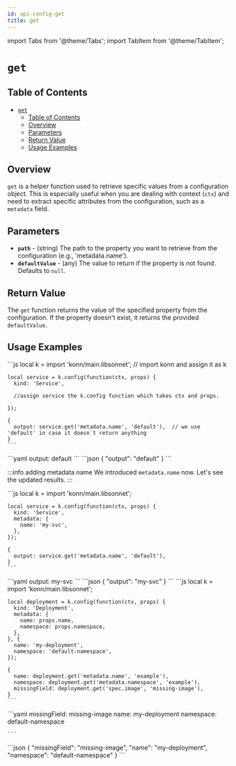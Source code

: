 ```yaml
---
id: api-config-get
title: get
---
```

import Tabs from '@theme/Tabs';
import TabItem from '@theme/TabItem';

# `get`

## Table of Contents
- [`get`](#get)
  - [Table of Contents](#table-of-contents)
  - [Overview](#overview)
  - [Parameters](#parameters)
  - [Return Value](#return-value)
  - [Usage Examples](#usage-examples)

## Overview
`get` is a helper function used to retrieve specific values from a configuration object. This is especially useful when you are dealing with context (`ctx`) and need to extract specific attributes from the configuration, such as a `metadata` field.

## Parameters
- **`path`** - (string) The path to the property you want to retrieve from the configuration (e.g., 'metadata.name').
- **`defaultValue`** - (any) The value to return if the property is not found. Defaults to `null`.

## Return Value
The `get` function returns the value of the specified property from the configuration. If the property doesn't exist, it returns the provided `defaultValue`.


## Usage Examples
<Tabs>
  <TabItem value="jsonnet" label="Jsonnet" default>
    ```js
    local k = import 'konn/main.libsonnet';
    // import konn and assign it as k


    local service = k.config(function(ctx, props) {
      kind: 'Service',

      //assign service the k.config function which takes ctx and props.

    });

    {
      output: service.get('metadata.name', 'default'),  // we use 'default' in case it doesn`t return anything
    }
    ``` 
  </TabItem>
  <TabItem value="yaml" label="YAML Output">
    ```yaml
    output: default
    ```
  </TabItem>
  <TabItem value="json" label="JSON Output">
    ```json
    {
      "output": "default"
    }
    ```
  </TabItem>
</Tabs>

:::info adding metadata name 
We introduced `metadata.name` now. Let's see the updated results.
:::

<Tabs>
  <TabItem value="jsonnet" label="Jsonnet" default>
    ```js
    local k = import 'konn/main.libsonnet';

    local service = k.config(function(ctx, props) {
      kind: 'Service',
      metadata: {
        name: 'my-svc',
      },
    });

    {
      output: service.get('metadata.name', 'default'),
    }
    ``` 
  </TabItem>
  <TabItem value="yaml" label="YAML Output">
    ```yaml
    output: my-svc
    ```
  </TabItem>
  <TabItem value="json" label="JSON Output">
    ```json
    {
      "output": "my-svc"
    }
    ```
  </TabItem>
</Tabs>


<Tabs>
  <TabItem value="jsonnet" label="Jsonnet" default>
    ```js
    local k = import 'konn/main.libsonnet';

    local deployment = k.config(function(ctx, props) {
      kind: 'Deployment',
      metadata: {
        name: props.name,
        namespace: props.namespace,
      },
    }, {
      name: 'my-deployment',
      namespace: 'default-namespace',
    });

    {
      name: deployment.get('metadata.name', 'example'),
      namespace: deployment.get('metadata.namespace', 'example'),
      missingField: deployment.get('spec.image', 'missing-image'),
    }
    ``` 
  </TabItem>
  <TabItem value="yaml" label="YAML Output">
    ```yaml
    missingField: missing-image
    name: my-deployment
    namespace: default-namespace

    ```
  </TabItem>
  <TabItem value="json" label="JSON Output">
    ```json
    {
       "missingField": "missing-image",
       "name": "my-deployment",
       "namespace": "default-namespace"
    }
    ```
  </TabItem>
</Tabs>